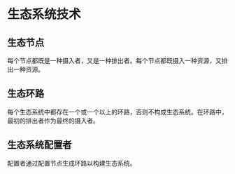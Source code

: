 # 生态系统技术

## 生态节点

每个节点都既是一种摄入者，又是一种排出者。每个节点都既摄入一种资源，又排出一种资源。

## 生态环路

每个生态系统中都存在一个或一个以上的环路，否则不构成生态系统。在环路中，最初的排出者作为最终的摄入者。

## 生态系统配置者

配置者通过配置节点生成环路以构建生态系统。
